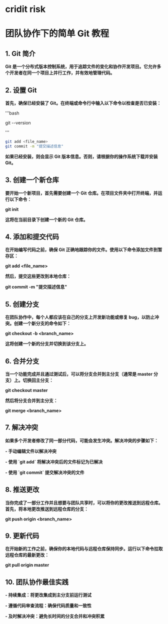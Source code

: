 # cridit risk

# **团队协作下的简单 Git 教程**

## **1. Git 简介**

**Git
是一个分布式版本控制系统，用于追踪文件的变化和协作开发项目。它允许多个开发者在同一个项目上并行工作，并有效地管理代码。**

## **2. 设置 Git**

**首先，确保已经安装了
Git。在终端或命令行中输入以下命令以检查是否已安装：**

'''bash

git \--version

'''
```bash
git add <file_name>
git commit -m "提交描述信息"
```

**如果已经安装，则会显示 Git
版本信息。否则，请根据你的操作系统下载并安装 Git。**

## **3. 创建一个新仓库**

**要开始一个新项目，首先需要创建一个 Git
仓库。在项目文件夹中打开终端，并运行以下命令：**



**git init**



**这将在当前目录下创建一个新的 Git 仓库。**

## **4. 添加和提交代码**

**在开始编写代码之前，确保 Git
正确地跟踪你的文件。使用以下命令添加文件到暂存区：**



**git add \<file_name\>**


**然后，提交这些更改到本地仓库：**



**git commit -m \"提交描述信息\"**



## **5. 创建分支**

**在团队协作中，每个人都应该在自己的分支上开发新功能或修复
bug，以防止冲突。创建一个新分支的命令如下：**



**git checkout -b \<branch_name\>**


**这将创建一个新的分支并切换到该分支上。**

## **6. 合并分支**

**当一个功能完成并且通过测试后，可以将分支合并到主分支（通常是 master
分支）上。切换回主分支：**



**git checkout master**



**然后将分支合并到主分支：**

**git merge \<branch_name\>**


## **7. 解决冲突**

**如果多个开发者修改了同一部分代码，可能会发生冲突。解决冲突的步骤如下：**

**- 手动编辑文件以解决冲突**

**- 使用 \`git add\` 将解决冲突后的文件标记为已解决**

**- 使用 \`git commit\` 提交解决冲突的文件**

## **8. 推送更改**

**当你完成了一部分工作并且想要与团队共享时，可以将你的更改推送到远程仓库。首先，将本地更改推送到远程仓库的分支：**



**git push origin \<branch_name\>**



## **9. 更新代码**

**在开始新的工作之前，确保你的本地代码与远程仓库保持同步。运行以下命令拉取远程仓库的最新更改：**



**git pull origin master**


## **10. 团队协作最佳实践**

**- 持续集成：将更改集成到主分支前运行测试**

**- 遵循代码审查流程：确保代码质量和一致性**

**- 及时解决冲突：避免长时间的分支合并和冲突积累**
